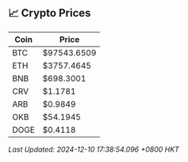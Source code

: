 ## 📈 Crypto Prices

| Coin | Price |
| ---- | ----- |
| BTC | $97543.6509 |
| ETH | $3757.4645 |
| BNB | $698.3001 |
| CRV | $1.1781 |
| ARB | $0.9849 |
| OKB | $54.1945 |
| DOGE | $0.4118 |

_Last Updated: 2024-12-10 17:38:54.096 +0800 HKT_
